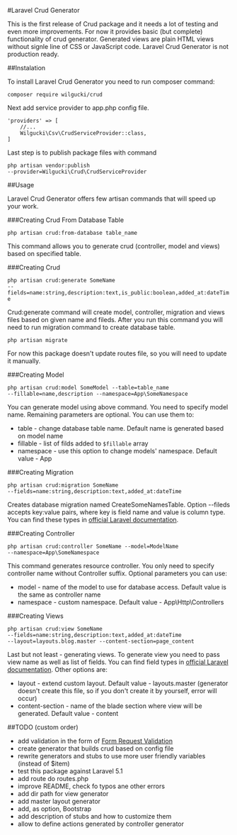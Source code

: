 #Laravel Crud Generator

This is the first release of Crud package and it needs a lot of testing and even more improvements.
For now it provides basic (but complete) functionality of crud generator. Generated views are plain HTML views without signle line of
CSS or JavaScript code.
Laravel Crud Generator is not production ready.

##Instalation

To install Laravel Crud Generator you need to run composer command:

<code>composer require wilgucki/crud</code>

Next add service provider to app.php config file.

    'providers' => [
        //... 
        Wilgucki\Csv\CrudServiceProvider::class,
    ]

Last step is to publish package files with command

<code>php artisan vendor:publish --provider=Wilgucki\\Crud\\CrudServiceProvider</code>

##Usage

Laravel Crud Generator offers few artisan commands that will speed up your work.

###Creating Crud From Database Table

<code>php artisan crud:from-database table_name</code>

This command allows you to generate crud (controller, model and views) based on specified table.

###Creating Crud

<code>php artisan crud:generate SomeName --fields=name:string,description:text,is_public:boolean,added_at:dateTime</code>

Crud:generate command will create model, controller, migration and views files based on given name and fileds.
After you run this command you will need to run migration command to create database table.

<code>php artisan migrate</code>

For now this package doesn't update routes file, so you will need to update it manually.

###Creating Model

<code>php artisan crud:model SomeModel --table=table_name --fillable=name,description --namespace=App\\SomeNamespace</code>

You can generate model using above command. You need to specify model name. Remaining parameters are optional. You can use them to:

- table - change database table name. Default name is generated based on model name
- fillable - list of filds added to <code>$fillable</code> array
- namespace - use this option to change models' namespace. Default value - App

###Creating Migration

<code>php artisan crud:migration SomeName --fields=name:string,description:text,added_at:dateTime</code>

Creates database migration named CreateSomeNamesTable. Option --fileds accepts key:value pairs, where key is field name and value is
column type. You can find these types in [official Laravel documentation](https://laravel.com/docs/5.2/migrations#creating-columns).

###Creating Controller

<code>php artisan crud:controller SomeName --model=ModelName --namespace=App\\SomeNamespace</code>

This command generates resource controller. You only need to specify controller name without Controller suffix.
Optional parameters you can use:

- model - name of the model to use for database access. Default value is the same as controller name
- namespace - custom namespace. Default value - App\Http\Controllers

###Creating Views

<code>php artisan crud:view SomeName --fields=name:string,description:text,added_at:dateTime --layout=layouts.blog.master --content-section=page_content</code>

Last but not least - generating views. To generate view you need to pass view name as well as list of fields.
You can find field types in [official Laravel documentation](https://laravel.com/docs/5.2/migrations#creating-columns).
Other options are:

- layout - extend custom layout. Default value - layouts.master (generator doesn't create this file, so if you don't create it by
yourself, error will occur)
- content-section - name of the blade section where view will be generated. Default value - content

##TODO (custom order)

- add validation in the form of [Form Request Validation](https://laravel.com/docs/5.2/validation#form-request-validation)
- create generator that builds crud based on config file
- rewrite generators and stubs to use more user friendly variables (instead of $item)
- test this package against Laravel 5.1
- add route do routes.php
- improve README, check fo typos ane other errors
- add dir path for view generator
- add master layout generator
- add, as option, Bootstrap
- add description of stubs and how to customize them
- allow to define actions generated by controller generator
